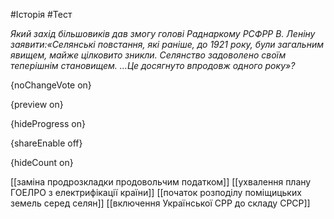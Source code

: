 #Історія #Тест

*Який захід більшовиків дав змогу голові Раднаркому РСФРР В. Леніну заявити:«Селянські  повстання, які раніше, до 1921 року, були загальним явищем, майже  цілковито зникли. Селянство задоволено своїм теперішнім становищем. …Це  досягнуто впродовж одного року»?*

{noChangeVote on}

{preview on}

{hideProgress on}

{shareEnable off}

{hideCount on}

[[заміна продрозкладки продовольчим податком]]
[[ухвалення плану ГОЕЛРО з електрифікації країни]]
[[початок розподілу поміщицьких земель серед селян]]
[[включення Української СРР до складу СРСР]]
